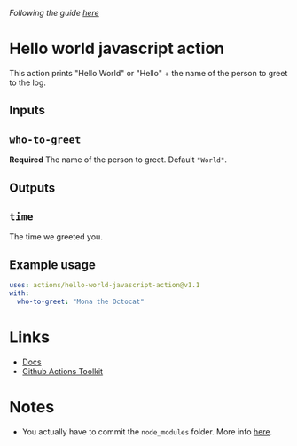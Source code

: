 _Following the guide [here](https://docs.github.com/en/actions/creating-actions/creating-a-javascript-action)_

# Hello world javascript action

This action prints "Hello World" or "Hello" + the name of the person to greet to the log.

## Inputs

## `who-to-greet`

**Required** The name of the person to greet. Default `"World"`.

## Outputs

## `time`

The time we greeted you.

## Example usage

```yml
uses: actions/hello-world-javascript-action@v1.1
with:
  who-to-greet: "Mona the Octocat"
```

# Links

- [Docs](https://docs.github.com/en/actions/creating-actions)
- [Github Actions Toolkit](https://github.com/actions/toolkit)

# Notes

- You actually have to commit the `node_modules` folder. More info [here](https://docs.github.com/en/actions/creating-actions/creating-a-javascript-action#commit-tag-and-push-your-action-to-github).
